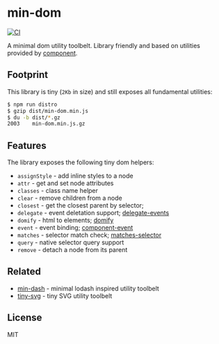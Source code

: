 # min-dom

[![CI](https://github.com/bpmn-io/min-dom/workflows/CI/badge.svg)](https://github.com/bpmn-io/min-dom/actions?query=workflow%3ACI)

A minimal dom utility toolbelt. Library friendly and based on utilities provided by [component](https://github.com/component).


## Footprint

This library is tiny (`2Kb` in size) and still exposes all fundamental utilities:

```bash
$ npm run distro
$ gzip dist/min-dom.min.js
$ du -b dist/*.gz
2003    min-dom.min.js.gz
```


## Features

The library exposes the following tiny dom helpers:

* `assignStyle` - add inline styles to a node
* `attr` - get and set node attributes
* `classes` - class name helper
* `clear` - remove children from a node
* `closest` - get the closest parent by selector;
* `delegate` - event deletation support; [delegate-events](https://www.npmjs.com/package/delegate-events)
* `domify` - html to elements; [domify](https://github.com/component/domify)
* `event` - event binding; [component-event](https://github.com/component/event)
* `matches` - selector match check; [matches-selector](https://github.com/ForbesLindesay/matches-selector)
* `query` - native selector query support
* `remove` - detach a node from its parent


## Related

* [min-dash](https://github.com/bpmn-io/min-dash) - minimal lodash inspired utility toolbelt
* [tiny-svg](https://github.com/bpmn-io/tiny-svg) - tiny SVG utility toolbelt


## License

MIT
